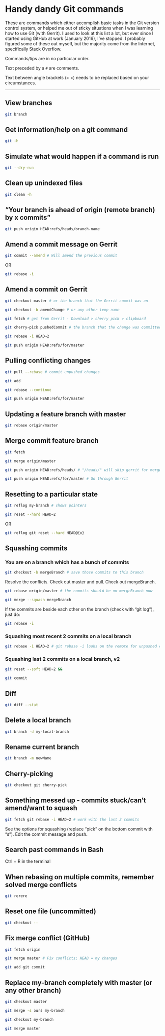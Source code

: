 # Handy dandy Git commands

These are commands which either accomplish basic tasks in the Git version control system, or helped me out of sticky situations when I was learning how to use Git (with Gerrit). I used to look at this list a lot, but ever since I started using GitHub at work (January 2016), I’ve stopped. I probably figured some of these out myself, but the majority come from the Internet, specifically Stack Overflow.

Commands/tips are in no particular order.

Text preceded by a `#` are comments.

Text between angle brackets (`< >`) needs to be replaced based on your circumstances.

---

## View branches

```sh
git branch
```

## Get information/help on a git command

```sh
git -h
```

## Simulate what would happen if a command is run

```sh
git --dry-run
```

## Clean up unindexed files

```sh
git clean -h
```

## “Your branch is ahead of origin (remote branch) by x commits”

```sh
git push origin HEAD:refs/heads/branch-name
```

## Amend a commit message on Gerrit

```sh
git commit --amend # Will amend the previous commit
```

OR

```sh
git rebase -i
```

## Amend a commit on Gerrit

```sh
git checkout master # or the branch that the Gerrit commit was on

git checkout -b amendChange # or any other temp name

git fetch # get from Gerrit - Download > cherry pick > clipboard

git cherry-pick pushedCommit # the branch that the change was committed to

git rebase -i HEAD~2

git push origin HEAD:refs/for/master
```

## Pulling conflicting changes

```sh
git pull --rebase # commit unpushed changes

git add

git rebase --continue

git push origin HEAD:refs/for/master
```

## Updating a feature branch with master

```sh
git rebase origin/master
```

## Merge commit feature branch

```sh
git fetch

git merge origin/master

git push origin HEAD:refs/heads/ # "/heads/" will skip gerrit for merge commit

git push origin HEAD:refs/for/master # Go through Gerrit
```

## Resetting to a particular state

```sh
git reflog my-branch # shows pointers

git reset --hard HEAD~2
```

OR

```sh
git reflog git reset --hard HEAD@{x}
```

## Squashing commits

### You are on a branch which has a bunch of commits 

```sh
git checkout -b mergeBranch # save those commits to this branch
```

Resolve the conflicts. Check out master and pull. Check out mergeBranch.

```sh
git rebase origin/master # the commits should be on mergeBranch now

git merge --squash mergeBranch
```

If the commits are beside each other on the branch (check with “git log”), just do:

```sh
git rebase -i
```

### Squashing most recent 2 commits on a local branch

```sh
git rebase -i HEAD~2 # git rebase -i looks on the remote for unpushed commits
```

### Squashing last 2 commits on a local branch, v2

```sh
git reset --soft HEAD~2 &&

git commit
```

## Diff

```sh
git diff --stat
```

## Delete a local branch

```sh
git branch -d my-local-branch
```

## Rename current branch

```sh
git branch -m newName
```

## Cherry-picking

```sh
git checkout git cherry-pick
```

## Something messed up - commits stuck/can’t amend/want to squash

```sh
git fetch git rebase -i HEAD~2 # work with the last 2 commits
```

See the options for squashing (replace “pick” on the bottom commit with “s”). Edit the commit message and push.

## Search past commands in Bash

Ctrl + R in the terminal

## When rebasing on multiple commits, remember solved merge conflicts

```sh
git rerere
```

## Reset one file (uncommitted)

```sh
git checkout --
```

## Fix merge conflict (GitHub)

```sh
git fetch origin

git merge master # Fix conflicts; HEAD = my changes

git add git commit
```

## Replace my-branch completely with master (or any other branch)

```sh
git checkout master

git merge -s ours my-branch

git checkout my-branch

git merge master
```
